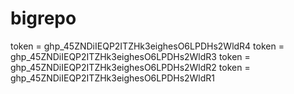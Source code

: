 # bigrepo



token = ghp_45ZNDiIEQP2ITZHk3eighesO6LPDHs2WldR4
token = ghp_45ZNDiIEQP2ITZHk3eighesO6LPDHs2WldR3
token = ghp_45ZNDiIEQP2ITZHk3eighesO6LPDHs2WldR2
token = ghp_45ZNDiIEQP2ITZHk3eighesO6LPDHs2WldR1
